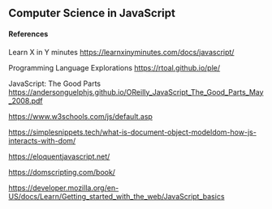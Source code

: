 ## Computer Science in JavaScript


#### References

Learn X in Y minutes https://learnxinyminutes.com/docs/javascript/

Programming Language Explorations https://rtoal.github.io/ple/

JavaScript: The Good Parts https://andersonguelphjs.github.io/OReilly_JavaScript_The_Good_Parts_May_2008.pdf

https://www.w3schools.com/js/default.asp

https://simplesnippets.tech/what-is-document-object-modeldom-how-js-interacts-with-dom/

https://eloquentjavascript.net/

https://domscripting.com/book/

https://developer.mozilla.org/en-US/docs/Learn/Getting_started_with_the_web/JavaScript_basics


